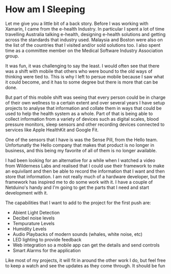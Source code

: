 # How am I Sleeping

Let me give you a little bit of a back story. Before I was working with Xamarin, I came from the e-health Industry. In particular I spent a lot of time travelling Australia talking e-health, designing e-health solutions and getting across the standards that industry used. Malaysia and Boston were also on the list of the countries that I visited and/or sold solutions too. I also spent time as a committee member on the Medical Software Industry Association group. 

It was fun, it was challenging to say the least. I would often see that there was a shift with mobile that others who were bound to the old ways of thinking were tied to. This is why I left to persue mobile because I saw what it could become, and it has to some degree but there is more that can be done. 

But part of this mobile shift was seeing that every person could be in charge of their own wellness to a certain extent and over several years I have setup projects to analyse that information and collate them in ways that could be used to help the health system as a whole. Part of that is being able to collect information from a variety of devices such as digital scales, blood pressure monitors, sleep sensors and other recording devices connected to services like Apple HealthKit and Google Fit. 

One of the sensors that I have is was the Sense Pill, from the Hello team. Unfortunatly the Hello company that makes that product is no longer in business, and this being my favorite of all of them is no longer available. 

I had been looking for an alternative for a while when I watched a video from Wilderness Labs and realised that I could use their framework to make an equivilant and then be able to record the information that I want and then store that information. I am not really much of a hardware developer, but the framework has inspired me to do some work with it. I have a couple of Netduino's handy and I'm going to get the parts that I need and start development with it. 

The capabilities that I want to add to the project for the first push are:
* Abient Light Detection
* Decibel noise levels
* Tempurature Levels
* Humidity Levels
* Audio Playbacks of modern sounds (whales, white noise, etc)
* LED lighting to provide feedback
* Web integration so a mobile app can get the details and send controls
* Smart Alarms for the application

Like most of my projects, it will fit in around the other work I do, but feel free to keep a watch and see the updates as they come through. It should be fun
